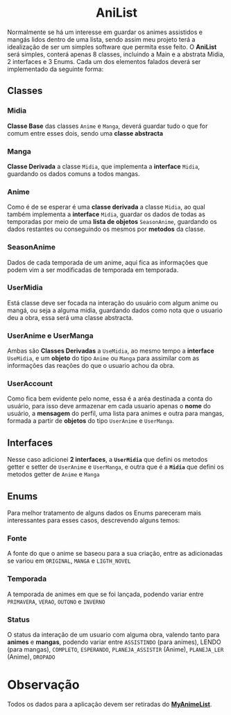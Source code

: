 <h1 align="center">AniList</h1>

Normalmente se há um interesse em guardar os animes assistidos e mangás lidos dentro de uma lista, sendo assim meu projeto terá a idealização de ser um simples software que permita esse feito. O **AniList** será simples, conterá apenas 8 classes, incluindo a Main e a abstrata Midia, 2 interfaces e 3 Enums. Cada um dos elementos falados deverá ser implementado da seguinte forma:

## Classes

### Midia

**Classe Base** das classes `Anime` e `Manga`, deverá guardar tudo o que for comum entre esses dois, sendo uma **classe abstracta**

### Manga

**Classe Derivada** a classe `Midia`, que implementa a **interface** `Midia`, guardando os dados comuns a todos mangas.

### Anime

Como é de se esperar é uma **classe derivada** a classe `Midia`, ao qual também implementa a **interface** `Midia`, guardar os dados de todas as temporadas por meio de uma **lista de objetos** `SeasonAnime`, guardando os dados restantes ou conseguindo os mesmos por **metodos** da classe.

### SeasonAnime

Dados de cada temporada de um anime, aqui fica as informações que podem vim a ser modificadas de temporada em temporada.

### UserMidia

Está classe deve ser focada na interação do usuário com algum anime ou mangá, ou seja a alguma midia, guardando dados como nota que o usuario deu a obra, essa será uma classe abstracta.

### UserAnime e UserManga

Ambas são **Classes Derivadas** a `UseMidia`, ao mesmo tempo a **interface** `UseMidia`, e um **objeto** do tipo `Anime` ou `Manga` para assimilar com as informações das reações do que o usuario achou da obra.

### UserAccount

Como fica bem evidente pelo nome, essa é a aréa destinada a conta do usuário, para isso deve armazenar em cada usuario apenas o **nome** do usuário, a **mensagem** do perfil, uma lista para animes e outra para mangas, formada a partir de **objetos** do tipo `UserAnime` e `UserManga`.

## Interfaces

Nesse caso adicionei **2 interfaces**, a **`UserMidia`** que defini os metodos getter e setter de `UserAnime` e `UserManga`, e outra que é a **`Midia`** que defini os metodos getter de `Anime` e `Manga`

## Enums

Para melhor tratamento de alguns dados os Enums pareceram mais interessantes para esses casos, descrevendo alguns temos:

### Fonte

A fonte do que o anime se baseou para a sua criação, entre as adicionadas se variou em `ORIGINAL`, `MANGA` e `LIGTH_NOVEL`

### Temporada

A temporada de animes em que se foi lançada, podendo variar entre `PRIMAVERA`, `VERAO`, `OUTONO` e `INVERNO`

### Status

O status da interação de um usuario com alguma obra, valendo tanto para **animes** e **mangas**, podendo variar entre `ASSISTINDO` (para animes), LENDO (para mangas), `COMPLETO`, `ESPERANDO`, `PLANEJA_ASSISTIR` (Anime), `PLANEJA_LER` (Anime), `DROPADO`

# Observação

Todos os dados para a aplicação devem ser retiradas do [**MyAnimeList**](https://myanimelist.net/).

